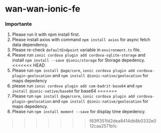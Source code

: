 # wan-wan-ionic-fe
### Importante
1. Please run it with npm install first.
2. Please install axios with command `npm install axios` for async fetch data dependency.
3. Please re-check `defaultEndpoint` variable in `environment.ts` file.
4. Please run `ionic cordova plugin add cordova-sqlite-storage` and install `npm install --save @ionic/storage` for Storage depedency.
<<<<<<< HEAD
5. Please run `npm install @agm/core`, `ionic cordova plugin add cordova-plugin-geolocation` and `npm install @ionic-native/geolocation` for maps depedency
6. please run `ionic cordova plugin add com-badrit-base64` and `npm install @ionic-native/base64` for base64
=======
5. Please run `npm install @agm/core`, `ionic cordova plugin add cordova-plugin-geolocation` and `npm install @ionic-native/geolocation` for maps depedency.
6. Please run `npm install moment --save` for display time depedency.
>>>>>>> f83ff351fd2dea8414db8b0332e012caa2571b1c
